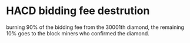 # HACD bidding fee destrution 

burning 90% of the bidding fee from the 30001th diamond, the remaining 10% goes to the block miners who confirmed the diamond.

